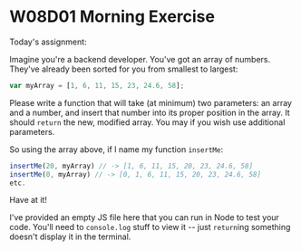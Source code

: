 # W08D01 Morning Exercise

Today's assignment:

Imagine you're a backend developer. You've got an array of numbers. They've already been sorted for you from smallest to largest:

```js
var myArray = [1, 6, 11, 15, 23, 24.6, 58];
```

Please write a function that will take (at minimum) two parameters: an array and a number, and insert that number into its proper position in the array. It should `return` the new, modified array. You may if you wish use additional parameters.

So using the array above, if I name my function `insertMe`:
```js
insertMe(20, myArray) // -> [1, 6, 11, 15, 20, 23, 24.6, 58]
insertMe(0, myArray) // -> [0, 1, 6, 11, 15, 20, 23, 24.6, 58]
etc.
```

Have at it!

I've provided an empty JS file here that you can run in Node to test your code. You'll need to `console.log` stuff to view it -- just `return`ing something doesn't display it in the terminal. 
